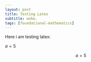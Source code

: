 ```yaml
---
layout: post
title: Testing Latex
subtitle: woho.
tags: [foundational-mathematics]
---
```


Here i am testing latex:

$a = 5$

$$a=5$$
